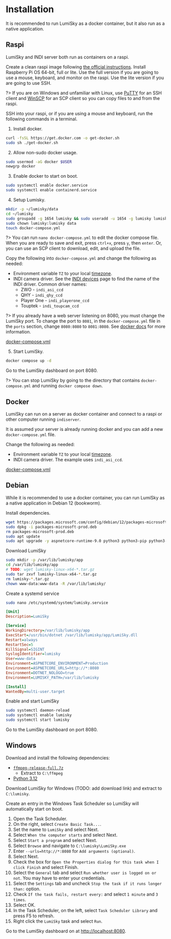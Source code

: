 # Installation

It is recommended to run LumiSky as a docker container, but it also run as a native application.

## Raspi

LumiSky and INDI server both run as containers on a raspi.

Create a clean raspi image following [the official instructions](https://www.raspberrypi.com/software/).
Install Raspberry Pi OS 64-bit, full or lite. Use the full version if you are going to use a mouse, keyboard,
and monitor on the raspi. Use the lite version if you are going to use SSH.

?> If you are on Windows and unfamiliar with Linux, use [PuTTY](https://www.putty.org/) for an SSH client
   and [WinSCP](https://winscp.net) for an SCP client so you can copy files to and from the raspi.

SSH into your raspi, or if you are using a mouse and keyboard, run the following commands in a terminal.

1. Install docker.

```bash
curl -fsSL https://get.docker.com -o get-docker.sh
sudo sh ./get-docker.sh
```

2. Allow non-sudo docker usage.

```bash
sudo usermod -aG docker $USER
newgrp docker
```

3. Enable docker to start on boot.

```bash
sudo systemctl enable docker.service
sudo systemctl enable containerd.service
```

4. Setup Lumisky.

```bash
mkdir -p ~/lumisky/data
cd ~/lumisky
sudo groupadd -g 1654 lumisky && sudo useradd -u 1654 -g lumisky lumisky
sudo chown lumisky:lumisky data
touch docker-compose.yml
```

?> You can run `nano docker-compose.yml` to edit the docker compose file.
   When you are ready to save and exit, press `ctrl+x`, press `y`, then `enter`.
   Or, you can use an SCP client to download, edit, and upload the file.

Copy the following into `docker-compose.yml` and change the following as needed:
* Environment variable `TZ` to your local [timezone](https://en.wikipedia.org/wiki/List_of_tz_database_time_zones).
* INDI camera driver. See the [INDI devices](https://www.indilib.org/devices.html)
  page to find the name of the INDI driver.
  Common driver names:
    * ZWO - `indi_asi_ccd`
    * QHY - `indi_qhy_ccd`
    * Player One - `indi_playerone_ccd`
    * Touptek - `indi_toupcam_ccd`

?> If you already have a web server listening on 8080, you must change the LumiSky port.
   To change the port to `8081`, in the `docker-compose.yml` file in the `ports` section,
   change `8080:8080` to `8081:8080`. See [docker docs](https://docs.docker.com/engine/network/#published-ports)
   for more information.

[docker-compose.yml](examples/raspi.docker-compose.yml ':include :type=code') 

5. Start LumiSky.

```bash
docker compose up -d
```

Go to the LumiSky dashboard on port 8080.

?> You can stop LumiSky by going to the directory that contains `docker-compose.yml` and running `docker compose down`.

## Docker

LumiSky can run on a server as docker container and connect to a raspi or other computer running `indiserver`.

It is assumed your server is already running docker and you can add a new `docker-compose.yml` file.

Change the following as needed:
* Environment variable `TZ` to your local [timezone](https://en.wikipedia.org/wiki/List_of_tz_database_time_zones).
* INDI camera driver. The example uses `indi_asi_ccd`.

[docker-compose.yml](examples/server.docker-compose.yml ':include :type=code')

## Debian

While it is recommended to use a docker container, you can run LumiSky as a native application in Debian 12 (bookworm).

Install dependencies.

```bash
wget https://packages.microsoft.com/config/debian/12/packages-microsoft-prod.deb -O packages-microsoft-prod.deb
sudo dpkg -i packages-microsoft-prod.deb
rm packages-microsoft-prod.deb
sudo apt update
sudo apt upgrade -y aspnetcore-runtime-9.0 python3 python3-pip python3-pil ffmpeg libgeotiff5 libgtk-3-0 vtk9
```

Download LumiSky

```bash
sudo mkdir -p /var/lib/lumisky/app
cd /var/lib/lumisky/app
# TODO: wget lumisky-linux-x64-*.tar.gz
sudo tar zxvf lumisky-linux-x64-*.tar.gz
rm lumisky-*.tar.gz
chown www-data:www-data -R /var/lib/lumisky/
```

Create a systemd service

```bash
sudo nano /etc/systemd/system/lumisky.service
```

```ini
[Unit]
Description=LumiSky

[Service]
WorkingDirectory=/var/lib/lumisky/app
ExecStart=/usr/bin/dotnet /var/lib/lumisky/app/LumiSky.dll
Restart=always
RestartSec=5
KillSignal=SIGINT
SyslogIdentifier=lumisky
User=www-data
Environment=ASPNETCORE_ENVIRONMENT=Production
Environment=ASPNETCORE_URLS=http://*:8080
Environment=DOTNET_NOLOGO=true
Environment=LUMISKY_PATH=/var/lib/lumisky

[Install]
WantedBy=multi-user.target
```

Enable and start LumiSky

```bash
sudo systemctl daemon-reload
sudo systemctl enable lumisky
sudo systemctl start lumisky
```

Go to the LumiSky dashboard on port 8080.

## Windows

Download and install the following dependencies:
* [`ffmpeg-release-full.7z`](https://www.gyan.dev/ffmpeg/builds/ffmpeg-release-full.7z)
  * Extract to `C:\ffmpeg`
* [Python 3.12](https://www.python.org/ftp/python/3.12.8/python-3.12.8-amd64.exe)

Download LumiSky for Windows (TODO: add download link) and extract to `C:\lumisky`.

Create an entry in the Windows Task Scheduler so LumiSky will automatically start on boot.

1. Open the Task Scheduler.
2. On the right, select `Create Basic Task...`.
3. Set the name to `LumiSky` and select Next.
4. Select `When the computer starts` and select Next.
5. Select `Start a program` and select Next.
6. Select `Browse` and navigate to `C:\lumisky\LumiSky.exe`
7. Enter `--urls=http://*:8080` for `Add arguments (optional)`.
8. Select Next.
9. Check the box for `Open the Properties dialog for this task when I click Finish` and select Finish.
10. Select the `General` tab and select `Run whether user is logged on or not`. You may have to enter your credentials.
11. Select the `Settings` tab and uncheck `Stop the task if it runs longer than:` option.
12. Check `If the task fails, restart every:` and select `1 minute` and `3 times`.
13. Select OK.
14. In the Task Scheduler, on the left, select `Task Scheduler Library` and press F5 to refresh.
15. Right click the `LumiSky` task and select `Run`.

Go to the LumiSky dashboard on at [http://localhost:8080](http://localhost:8080).
